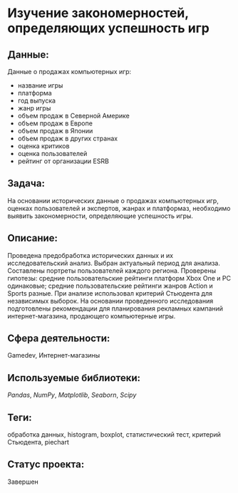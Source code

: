 # Изучение закономерностей, определяющих успешность игр

## Данные:

 Данные о продажах компьютерных игр:

* название игры
* платформа
* год выпуска
* жанр игры
* объем продаж в Северной Америке
* объем продаж в Европе
* объем продаж в Японии
* объем продаж в других странах
* оценка критиков
* оценка пользователей
* рейтинг от организации ESRB

## Задача:

На основании исторических данные о продажах компьютерных игр, оценках пользователей и экспертов, жанрах и платформаз, необходимо выявить закономерности, определяющие успешность игры.  

## Описание:

Проведена предобработка исторических данных и их исследовательский анализ. Выбран актуальный период для анализа. Составлены портреты пользователей каждого региона. Проверены гипотезы: средние пользовательские рейтинги платформ Xbox One и PC одинаковые; средние пользовательские рейтинги жанров Action и Sports разные. При анализе использовал критерий Стьюдента для независимых выборок. На основании проведенного исследования подготовлены рекомендации для планирования рекламных кампаний интернет-магазина, продающего компьютерные игры. 

## Сфера деятельности:

Gamedev, Интернет-магазины

## Используемые библиотеки:

_Pandas_, _NumPy_, _Matplotlib_, _Seaborn_,  _Scipy_

## Теги:

обработка данных, histogram, boxplot, статистический тест, критерий Стьюдента, piechart

## Статус проекта:

Завершен
